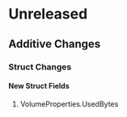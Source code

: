 # Unreleased

## Additive Changes

### Struct Changes

#### New Struct Fields

1. VolumeProperties.UsedBytes
